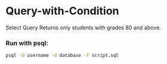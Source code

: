 # Query-with-Condition

Select Query
Returns only students with grades 80 and above.

### Run with psql:
```bash
psql -U username -d database -f script.sql
